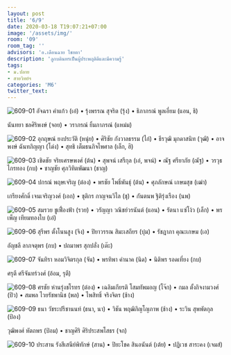 ```yaml
---
layout: post
title: '6/9'
date: 2020-03-18 T19:07:21+07:00
image: '/assets/img/'
room: '09'
room_tag: ''
advisors: 'อ.เดือนฉาย ไชยตา'
description: 'ลูกบดินทรเป็นผู้ประพฤติดีและมีความรู้'
tags:
- ม.ปลาย
- สายวิทย์ฯ
categories: 'M6'
twitter_text:
---
```

![609-01](https://res.cloudinary.com/dbruw74ms/image/upload/r_8,c_fit,w_760/v1584534609/609-01_fmauqk.png)
อัจฉรา คำแก้ว (เอ๋) • รุ้งพรรณ สุจริต (รุ้ง) • ธิภาภรณ์ พูลเอี่ยม (แอน, ธิ)

นันทยา ชลศิริพงษ์ (จอย) • วราภรณ์ ยิ้มภาภรณ์ (แหม่ม)

![609-02](https://res.cloudinary.com/dbruw74ms/image/upload/r_8,c_fit,w_760/v1584534599/609-02_p1y1cm.png)
อุกฤษณ์ ยงประวัติ (หนุ่ย) • ศิริชัย กังวาลธรรม (ไก่) • ธีรวุฒิ มุกดาสนิท (วุฒิ) • อาจพงษ์ ฉันทภิญญา (โด่ง) • สุทธิ เต็มธนกิจไพศาล (เล็ก, ฮิ)

![609-03](https://res.cloudinary.com/dbruw74ms/image/upload/r_8,c_fit,w_760/v1584534613/609-03_ot4xjq.png)
เชิดชัย จริยเศรษพงศ์ (ต้น) • สุพจน์ เสรีกุล (เอ๋, พจน์) • ณัฐ ศรียาภัย (ณัฐ) • วรวุธ ไกรทอง (กบ) • ชาญชัย ศุภวิทิตพัฒนา (ชาญ)

![609-04](https://res.cloudinary.com/dbruw74ms/image/upload/r_8,c_fit,w_760/v1584534606/609-04_egbzbj.png)
ปกรณ์ พฤษเจริญ (ต๋อง) • พรชัย โพธิ์พันธุ์ (ต้น) • ศุภลักษณ์ เกษมสุข (เฒ่า)

เกรียงศักดิ์ เจนเจริญวงศ์ (เอก) • ชุติกร กาญจนวิไล (ชุ) • กันตนพ ฐิติรุ่งเรือง (นพ)

![609-05](https://res.cloudinary.com/dbruw74ms/image/upload/r_8,c_fit,w_760/v1584534613/609-05_gjp5pr.png)
สมรวย ชูเฟื่องฟ้า (รวย) • วรัญญา วณิชย์วรนันต์ (แอน) • รัตนา แซ่โง้ว (เล็ก) • พรเพ็ญ เทียมทองใบ (เอ๋)

![609-06](https://res.cloudinary.com/dbruw74ms/image/upload/r_8,c_fit,w_760/v1584534559/609-06_bvlto7.png)
สุรีพร ตั้งโนนสูง (จิง) • ปิยาวรรณ สิมะเสถียร (บุ๋ม) • รัชฎาภา คุณะเกษม (เอ)

อัญชลี ลาภจตุพร (กบ) • ปถมาพร สุกปลั่ง (เต๊ะ)


![609-07](https://res.cloudinary.com/dbruw74ms/image/upload/r_8,c_fit,w_760/v1584534609/609-07_md6xck.png)
จันทิรา หอมวิจิตรกุล (จัน) • พรทิพา คำนาค (นิด) • นิติพร รอดเที่ยง (กบ)

ศรุตี ศรีจันทร์วงศ์ (อ้อม, รุตี)

![609-08](https://res.cloudinary.com/dbruw74ms/image/upload/r_8,c_fit,w_760/v1584534745/609-08_c1qm1f.png)
ศรชัย ห่านรุ่งชโรทร (ต๋อง) • เฉลิมเกียรติ โสมทัพมอญ (โจ๊ก) • กมล ตั้งกิจงามวงศ์ (ปิว) • สมพล ไวยรัชพานิช (พล) • ไพสิทธิ์ จริงจิตร (ช้าง)

![609-09](https://res.cloudinary.com/dbruw74ms/image/upload/r_8,c_fit,w_760/v1584534770/609-09_nb99il.png)
ธนา วัชระปรีชานนท์ (ธนา, นา) • วิชัน พฤฒิภิญโญภาพ (ช้าง) • ระวิน สุพพัตกุล (ป้อง)

วุฒิพงศ์ หัตถพร (ป้อม) • ชาญศิริ ศิริประสพโสธร (จก)


![609-10](https://res.cloudinary.com/dbruw74ms/image/upload/r_8,c_fit,w_760/v1584534742/609-10_mcvgr5.png)
ประสาน รังสีเสนีย์พิทักษ์ (สาน) • ปิยะโชค สินอนันต์ (เต้ย) • ปฏิเวช สาระคง (เจมส์)
